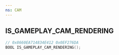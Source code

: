 ```yaml
---
ns: CAM
---
```

## IS_GAMEPLAY_CAM_RENDERING

```c
// 0x8660EA714834E412 0x0EF276DA
BOOL IS_GAMEPLAY_CAM_RENDERING();
```

